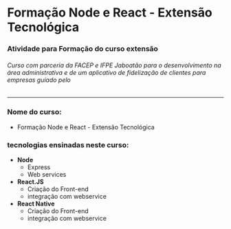 # Formação Node e React - Extensão Tecnológica

### Atividade para Formação do curso extensão 
###### Curso com parceria da FACEP e IFPE Jaboatão para o desenvolvimento na área administrativa e de um aplicativo de fidelização de clientes para empresas guiado pelo 

---
### Nome do curso:
- Formação Node e React - Extensão Tecnológica


### tecnologias ensinadas neste curso:
- **Node**
  - Express
  - Web services
- **React.JS**
  - Criação do Front-end
  - integração com webservice
- **React Native**
  - Criação do Front-end
  - integração com webservice
